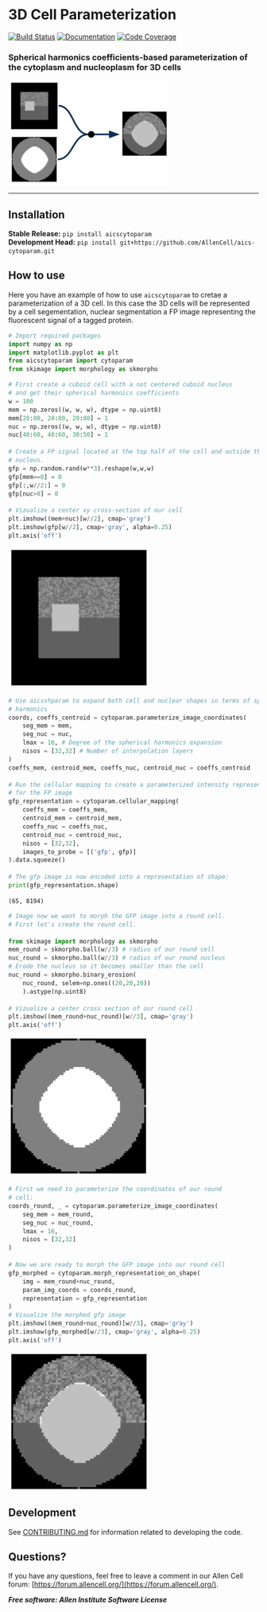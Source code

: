 # 3D Cell Parameterization

[![Build Status](https://github.com/AllenCell/aics-cytoparam/workflows/Build%20Main/badge.svg)](https://github.com/AllenCell/aics-cytoparam/actions)
[![Documentation](https://github.com/AllenCell/aics-cytoparam/workflows/Documentation/badge.svg)](https://AllenCell.github.io/aics-cytoparam/)
[![Code Coverage](https://codecov.io/gh/AllenCell/aics-cytoparam/branch/main/graph/badge.svg)](https://codecov.io/gh/AllenCell/aics-cytoparam)

### Spherical harmonics coefficients-based parameterization of the cytoplasm and nucleoplasm for 3D cells

![Cuboid cell](docs/logo.jpg)

---
## Installation

**Stable Release:** `pip install aicscytoparam`<br>
**Development Head:** `pip install git+https://github.com/AllenCell/aics-cytoparam.git`

## How to use

Here you have an example of how to use `aicscytoparam` to cretae a parameterization of a 3D cell. In this case the 3D cells will be represented by a cell segementation, nuclear segmentation a FP image representing the fluorescent signal of a tagged protein.

```python
# Import required packages
import numpy as np
import matplotlib.pyplot as plt
from aicscytoparam import cytoparam
from skimage import morphology as skmorpho
```

```python
# First create a cuboid cell with a not centered cuboid nucleus
# and get their spherical harmonics coefficients
w = 100
mem = np.zeros((w, w, w), dtype = np.uint8)
mem[20:80, 20:80, 20:80] = 1
nuc = np.zeros((w, w, w), dtype = np.uint8)
nuc[40:60, 40:60, 30:50] = 1

# Create a FP signal located at the top half of the cell and outside the
# nucleus.
gfp = np.random.rand(w**3).reshape(w,w,w)
gfp[mem==0] = 0
gfp[:,w//2:] = 0
gfp[nuc>0] = 0

# Vizualize a center xy cross-section of our cell
plt.imshow((mem+nuc)[w//2], cmap='gray')
plt.imshow(gfp[w//2], cmap='gray', alpha=0.25)
plt.axis('off')
```

![Cuboid cell](docs/im1.jpg)

```python
# Use aicsshparam to expand both cell and nuclear shapes in terms of spherical
# harmonics
coords, coeffs_centroid = cytoparam.parameterize_image_coordinates(
    seg_mem = mem,
    seg_nuc = nuc,
    lmax = 16, # Degree of the spherical harmonics expansion
    nisos = [32,32] # Number of interpolation layers
)
coeffs_mem, centroid_mem, coeffs_nuc, centroid_nuc = coeffs_centroid

# Run the cellular mapping to create a parameterized intensity representation
# for the FP image
gfp_representation = cytoparam.cellular_mapping(
    coeffs_mem = coeffs_mem,
    centroid_mem = centroid_mem,
    coeffs_nuc = coeffs_nuc,
    centroid_nuc = centroid_nuc,
    nisos = [32,32],
    images_to_probe = [('gfp', gfp)]
).data.squeeze()

# The gfp image is now encoded into a representation of shape:
print(gfp_representation.shape)
```

`(65, 8194)`

```python
# Image now we want to morph the GFP image into a round cell.
# First let's create the round cell.

from skimage import morphology as skmorpho
mem_round = skmorpho.ball(w//3) # radius of our round cell
nuc_round = skmorpho.ball(w//3) # radius of our round nucleus
# Erode the nucleus so it becomes smaller than the cell
nuc_round = skmorpho.binary_erosion(
    nuc_round, selem=np.ones((20,20,20))
    ).astype(np.uint8)

# Vizualize a center cross section of our round cell
plt.imshow((mem_round+nuc_round)[w//3], cmap='gray')
plt.axis('off')
```

![Cuboid cell](docs/im2.jpg)

```python
# First we need to parameterize the coordinates of our round
# cell:
coords_round, _ = cytoparam.parameterize_image_coordinates(
    seg_mem = mem_round,
    seg_nuc = nuc_round,
    lmax = 16,
    nisos = [32,32]
)

# Now we are ready to morph the GFP image into our round cell
gfp_morphed = cytoparam.morph_representation_on_shape(
    img = mem_round+nuc_round,
    param_img_coords = coords_round,
    representation = gfp_representation
)
# Visualize the morphed gfp image
plt.imshow((mem_round+nuc_round)[w//3], cmap='gray')
plt.imshow(gfp_morphed[w//3], cmap='gray', alpha=0.25)
plt.axis('off')
```

![Cuboid cell](docs/im3.jpg)

## Development

See [CONTRIBUTING.md](CONTRIBUTING.md) for information related to developing the code.

## Questions?

If you have any questions, feel free to leave a comment in our Allen Cell forum: [https://forum.allencell.org/](https://forum.allencell.org/). 


***Free software: Allen Institute Software License***
